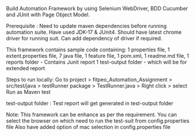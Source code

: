 Build Automation Framework by using Selenium WebDriver, BDD Cucumber and JUnit with Page Object Model.

Prerequisite :
Need to update maven dependencies before running automation suite. Have used JDK-17 & JUnit4.
Should have latest chrome driver for running suit. Can add dependency of driver if required.

This framework contains sample code containing:
1 properties file,
1 extent.properties file,
7 java file,
1 feature file,
1 pom.xml,
1 readme.md file,
1 reports folder - Contains Junit report
1 test-output folder - which will be for extended report

		
Steps to run locally:
Go to project > fitpeo_Automation_Assignment > src/test/java > testRunner package > TestRunner.java > Right click > select Run as Maven test 

test-output folder : Test report will get generated in test-output folder  		 

Note: This framework can be enhance as per the requirement.
You can select the browser on which need to run the test-suit from config.properties file
Also have added option of mac selection in config.properties file
